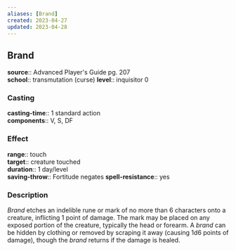 ```yaml
---
aliases: [Brand]
created: 2023-04-27
updated: 2023-04-28
---
```


## Brand

**source**:: Advanced Player's Guide pg. 207  
**school**:: transmutation (curse)
**level**:: inquisitor 0

### Casting

**casting-time**:: 1 standard action  
**components**:: V, S, DF

### Effect

**range**:: touch  
**target**:: creature touched  
**duration**:: 1 day/level  
**saving-throw**:: Fortitude negates
**spell-resistance**:: yes

### Description

*Brand* etches an indelible rune or mark of no more than 6 characters onto a creature, inflicting 1 point of damage. The mark may be placed on any exposed portion of the creature, typically the head or forearm. A *brand* can be hidden by clothing or removed by scraping it away (causing 1d6 points of damage), though the *brand* returns if the damage is healed.
